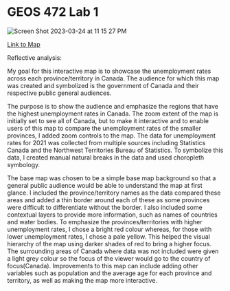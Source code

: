 # GEOS 472 Lab 1


![Screen Shot 2023-03-24 at 11 15 27 PM](https://user-images.githubusercontent.com/122398935/227700554-305d8bf7-f255-44a4-8942-ffc613099ea8.png)

[Link to Map](file:///Users/emmacanil/Dropbox/My%20Mac%20(Emma%E2%80%99s%20MacBook%20Pro)/Downloads/GEOS_472_Lab_1_2023_03_24_22_45_46%202/index.html)

Reflective analysis: 

My goal for this interactive map is to showcase the unemployment rates across each province/territory in Canada. The audience for which this map was created and symbolized is the government of Canada and their respective public general audiences.

The purpose is to show the audience and emphasize the regions that have the highest unemployment rates in Canada. The zoom extent of the map is initially set to see all of Canada, but to make it interactive and to enable users of this map to compare the unemployment rates of the smaller provinces, I added zoom controls to the map. The data for unemployment rates for 2021 was collected from multiple sources including Statistics Canada and the Northwest Territories Bureau of Statistics. To symbolize this data, I created manual natural breaks in the data and used choropleth symbology. 

The base map was chosen to be a simple base map background so that a general public audience would be able to understand the map at first glance. I included the province/territory names as the data compared these areas and added a thin border around each of these as some provinces were difficult to differentiate without the border. I also included some contextual layers to provide more information, such as names of countries and water bodies. To emphasize the provinces/territories with higher unemployment rates, I chose a bright red colour whereas, for those with lower unemployment rates, I chose a pale yellow. This helped the visual hierarchy of the map using darker shades of red to bring a higher focus. The surrounding areas of Canada where data was not included were given a light grey colour so the focus of the viewer would go to the country of focus(Canada). Improvements to this map can include adding other variables such as population and the average age for each province and territory, as well as making the map more interactive.



